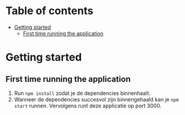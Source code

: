 # Table of contents

- [Getting started](#markdown-header-getting-started)
  - [First time running the application](#markdown-header-first-time-running-the-application)

# Getting started

## First time running the application

1. Run `npm install` zodat je de dependencies binnenhaalt.
2. Wanneer de dependencies succesvol zijn binnengehaald kan je `npm start` runnen. Vervolgens runt deze applicatie op port 3000.
